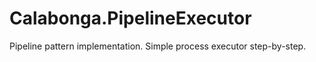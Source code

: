 # Calabonga.PipelineExecutor
Pipeline pattern implementation. Simple process executor step-by-step.
